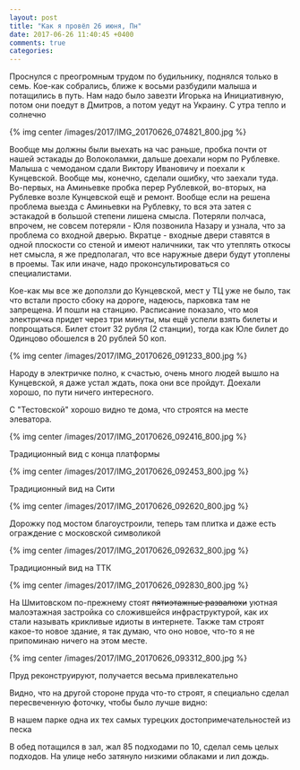 ```yaml
---
layout: post
title: "Как я провёл 26 июня, Пн"
date: 2017-06-26 11:40:45 +0400
comments: true
categories: 
---
```

Проснулся с преогромным трудом по будильнику, поднялся только в семь. Кое-как собрались, ближе к восьми разбудили малыша и потащились в путь. Нам надо было завезти Игорька на Инициативную, потом они поедут в Дмитров, а потом уедут на Украину. С утра тепло и солнечно

{% img center /images/2017/IMG_20170626_074821_800.jpg %}

Вообще мы должны были выехать на час раньше, пробка почти от нашей эстакады до Волоколамки, дальше доехали норм по Рублевке. Малыша с чемоданом сдали Виктору Ивановичу и поехали к Кунцевской. Вообще мы, конечно, сделали ошибку, что заехали туда. Во-первых, на Аминьевке пробка перер Рублевкой, во-вторых, на Рублевке возле Кунцевской ещё и ремонт. Вообще если на решена проблема выезда с Аминьевки на Рублевку, то вся эта затея с эстакадой в большой степени лишена смысла. Потеряли полчаса, впрочем, не совсем потеряли - Юля позвонила Назару и узнала, что за проблема со входной дверью. Вкратце - входные двери ставятся в одной плоскости со стеной и имеют наличники, так что утеплять откосы нет смысла, я же предполагал, что все наружные двери будут утоплены в проемы. Так или иначе, надо проконсультироваться со специалистами.   

Кое-как мы все же доползли до Кунцевской, мест у ТЦ уже не было, так что встали просто сбоку на дороге, надеюсь, парковка там не запрещена. И пошли на станцию. Расписание показало, что моя электричка придет через три минуты, мы ещё успели взять билеты и попрощаться. Билет стоит 32 рубля (2 станции), тогда как Юле билет до Одинцово обошелся в 20 рублей 50 коп.

{% img center /images/2017/IMG_20170626_091233_800.jpg %}

Народу в электричке полно, к счастью, очень много людей вышло на Кунцевской, я даже устал ждать, пока они все пройдут. Доехали хорошо, по пути ничего интересного.

С "Тестовской" хорошо видно те дома, что строятся на месте элеватора.

{% img center /images/2017/IMG_20170626_092416_800.jpg %}

Традиционный вид с конца платформы

{% img center /images/2017/IMG_20170626_092453_800.jpg %}

Традиционный вид на Сити

{% img center /images/2017/IMG_20170626_092620_800.jpg %}

Дорожку под мостом благоустроили, теперь там плитка и даже есть ограждение с московской символикой

{% img center /images/2017/IMG_20170626_092632_800.jpg %}

Традиционный вид на ТТК

{% img center /images/2017/IMG_20170626_092830_800.jpg %}

На Шмитовском по-прежнему стоят ~~пятиэтажные развалюхи~~ уютная малоэтажная застройка со сложившейся инфраструктурой, как их стали называть крикливые идиоты в интернете. Также там строят какое-то новое здание, я так думаю, что оно новое, что-то я не припоминаю ничего на этом месте.

{% img center /images/2017/IMG_20170626_093312_800.jpg %}

Пруд реконструируют, получается весьма привлекательно

Видно, что на другой стороне пруда что-то строят, я специально сделал пересвеченную фоточку, чтобы было лучше видно:

В нашем парке одна их тех самых турецких достопримечательностей из песка



В обед потащился в зал, жал 85 подходами по 10, сделал семь целых подходов. На улице небо затянуло низкими облаками и лил дождь.